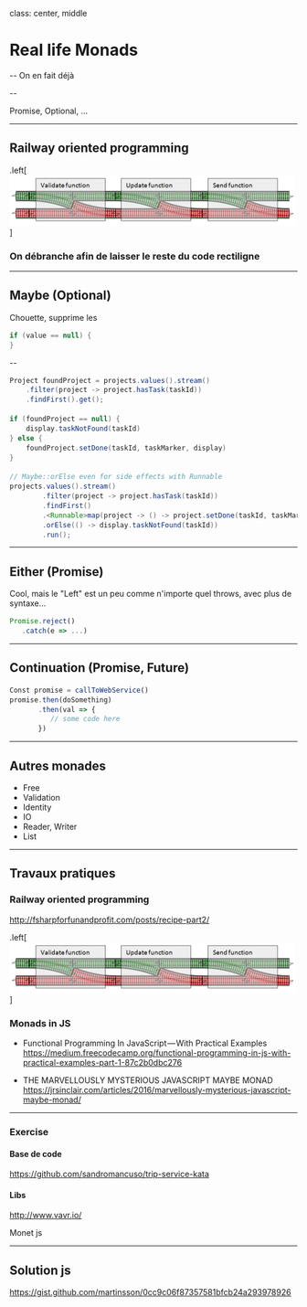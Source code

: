 class: center, middle
# Real life Monads

--
On en fait déjà

--

Promise, Optional, ...

---
## Railway oriented programming
.left[![Center-aligned image](Recipe_Railway_Transparent.png)]

### On débranche afin de laisser le reste du code rectiligne

---
## Maybe (Optional)
Chouette, supprime les 

```java
if (value == null) {
}
``` 
--

```Java
Project foundProject = projects.values().stream()
    .filter(project -> project.hasTask(taskId))
    .findFirst().get();

if (foundProject == null) {
    display.taskNotFound(taskId)
} else {
    foundProject.setDone(taskId, taskMarker, display)    
}

// Maybe::orElse even for side effects with Runnable
projects.values().stream()
		.filter(project -> project.hasTask(taskId))
		.findFirst()
		.<Runnable>map(project -> () -> project.setDone(taskId, taskMarker, display))
		.orElse(() -> display.taskNotFound(taskId))
		.run();
```

---
## Either (Promise)
Cool, mais le "Left" est un peu comme n'importe quel throws, avec plus de syntaxe...

``` javascript
Promise.reject()
   .catch(e => ...)
```

---
## Continuation (Promise, Future)

```javascript
Const promise = callToWebService()
promise.then(doSomething)
       .then(val => {
          // some code here
       })

```
---
## Autres monades
- Free
- Validation
- Identity
- IO
- Reader, Writer
- List

---
## Travaux pratiques
### Railway oriented programming 
http://fsharpforfunandprofit.com/posts/recipe-part2/

.left[![Center-aligned image](Recipe_Railway_Transparent.png)]

### Monads in JS
- Functional Programming In JavaScript — With Practical Examples https://medium.freecodecamp.org/functional-programming-in-js-with-practical-examples-part-1-87c2b0dbc276

- THE MARVELLOUSLY MYSTERIOUS JAVASCRIPT MAYBE MONAD https://jrsinclair.com/articles/2016/marvellously-mysterious-javascript-maybe-monad/

---
### Exercise
#### Base de code
https://github.com/sandromancuso/trip-service-kata

#### Libs
http://www.vavr.io/

Monet js

---
## Solution js
https://gist.github.com/martinsson/0cc9c06f87357581bfcb24a293978926
